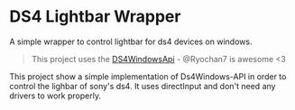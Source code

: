 # DS4 Lightbar Wrapper
A simple wrapper to control lightbar for ds4 devices on windows.

> This project uses the [DS4WindowsApi](https://github.com/Ryochan7/DS4WindowsAPI) - @Ryochan7 is awesome <3

This project show a simple implementation of Ds4Windows-API in order to control the lighbar of sony's ds4.
It uses directInput and don't need any drivers to work properly.

